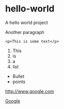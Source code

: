 # hello-world
A hello world project

Another paragraph
```
<p>This is some text</p>
```

1. This
2. is
3. a
4. list

* Bullet
* points

http://www.google.com

[Google](http://www.google.com)

